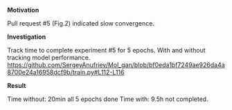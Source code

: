 **Motivation** 

Pull request #5 (Fig.2) indicated slow convergence. 

**Investigation**

Track time to complete experiment #5 for 5 epochs. 
With and without tracking model performance. 
https://github.com/SergeyAnufriev/Mol_gan/blob/bf0eda1bf7249ae926da4a8700e24a16958dcf9b/train.py#L112-L116


**Result** 

Time without: 20min all 5 epochs done
Time with: 9.5h not completed. 

